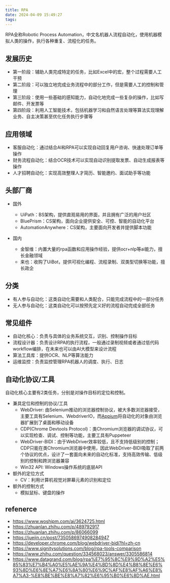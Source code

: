 ```yaml
---
title: RPA
date: 2024-04-09 15:49:27
tags:
---
```

RPA全称Robotic Process Automation，中文名机器人流程自动化，使用机器模拟人类的操作，执行各种重复、流程化的任务。

## 发展历史

+ 第一阶段：辅助人类完成特定的任务，比如Excel中的宏，整个过程需要人工干预
+ 第二阶段：可以独立地完成业务流程中的部分工作，但是需要人工的控制和管理
+ 第三阶段：使用一些基础的感知能力，自动化地完成一些复杂的操作，比如写邮件、开发票等
+ 第四阶段：利用人工智能技术，包括机器学习和自然语言处理等算法实现理解业务、自主决策甚至优化任务执行步骤等

## 应用领域

+ 客服自动化：通过结合AI和RPA可以实现自动回复用户咨询、快速处理订单等操作
+ 财务流程自动化：结合OCR技术可以实现自动识别提取发票、自动生成报表等操作
+ 人才招聘自动化：实现高效整理人才简历、智能邀约、面试助手等功能

## 头部厂商

+ 国外
  + UiPath：BS架构，提供直观易用的界面，并且拥有广泛的用户社区
  + BluePrism：CS架构，面向企业提供安全、可控、智能的自动化平台
  + AutomationAnywhere：CS架构，主要面向开发者并提供脚本功能

+ 国内
  + 金智维：内置大量的rpa函数和应用操作经验，提供ocr+nlp等ai能力，擅长金融领域
  + 来也：收购了UiBot，提供可视化编程、流程录制、双类型切换等功能，擅长政企

## 分类

+ 有人参与自动化：这类自动化需要和人类配合，只能完成流程中的一部分任务
+ 无人参与自动化：这类自动化可以按预先定义好的流程自动完成全部任务

## 常见组件

+ 自动化核心：负责与具体的业务系统交互，识别、控制操作目标
+ 流程设计器：负责设计RPA的执行流程，一般通过录制视频或者通过低代码workflow编排，在未来也可以由AI大模型来设计流程
+ 算法工具库：提供OCR、NLP等算法能力
+ 运维监控：负责监控管理RPA机器人的调度、执行、日志

## 自动化协议/工具

自动化核心主要有2类任务，分别是对操作目标的定位和控制。

+ 兼具定位和控制的协议/工具
  + WebDriver: 由Selenium推动的浏览器控制协议，被大多数浏览器接受，主要工具有Selenium、WebdriverIO，而[Appium](https://blog.hqhome.net/posts/appium/)将自动化的对象由浏览器扩展到了桌面和移动设备
  + CDP(Chrome Devtools Protocol)：类Chromium浏览器的调试协议，可以实现检查、调试、控制等功能，主要工具有Puppeteer
  + WebDriver-BIDI：由于WebDriver效率较低，且不支持低级别的控制；CDP只能在类Chromium浏览器中使用，因此WebDriver-BIDI吸取了前两个协议的优点，设计了一套面向未来的自动化标准，支持高效传输、低级别的控制和跨浏览器兼容
  + Win32 API: Windows操作系统的底层API
+ 额外的定位方式
  + CV：利用计算机视觉对屏幕元素的识别和定位
+ 额外的控制方式
  + 模拟鼠标、键盘的操作

## refenerce
+ https://www.woshipm.com/ai/3624725.html
+ https://zhuanlan.zhihu.com/p/489792917
+ https://zhuanlan.zhihu.com/p/86066099
+ https://juejin.cn/post/7350586974908284947
+ https://developer.chrome.com/blog/webdriver-bidi?hl=zh-cn
+ https://www.signitysolutions.com/blog/rpa-tools-comparison
+ https://www.zhihu.com/question/334568023/answer/3305586814
+ https://www.datagrand.com/blog/rpa%E7%95%8C%E9%9D%A2%E5%85%83%E7%B4%A0%E5%AE%9A%E4%BD%8D%E4%B8%8E%E6%93%8D%E6%8E%A7%E6%8A%80%E6%9C%AF%E8%AF%A6%E8%A7%A3-%E8%BE%BE%E8%A7%82%E6%95%B0%E6%8D%AE.html

